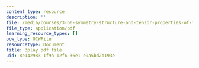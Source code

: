 ```yaml
---
content_type: resource
description: ''
file: /media/courses/3-60-symmetry-structure-and-tensor-properties-of-materials-fall-2005/8e1429831f9a12f636e1e9a5bd2b193e_DKDcpkK3pM8.pdf
file_type: application/pdf
learning_resource_types: []
ocw_type: OCWFile
resourcetype: Document
title: 3play pdf file
uid: 8e142983-1f9a-12f6-36e1-e9a5bd2b193e
---
```

